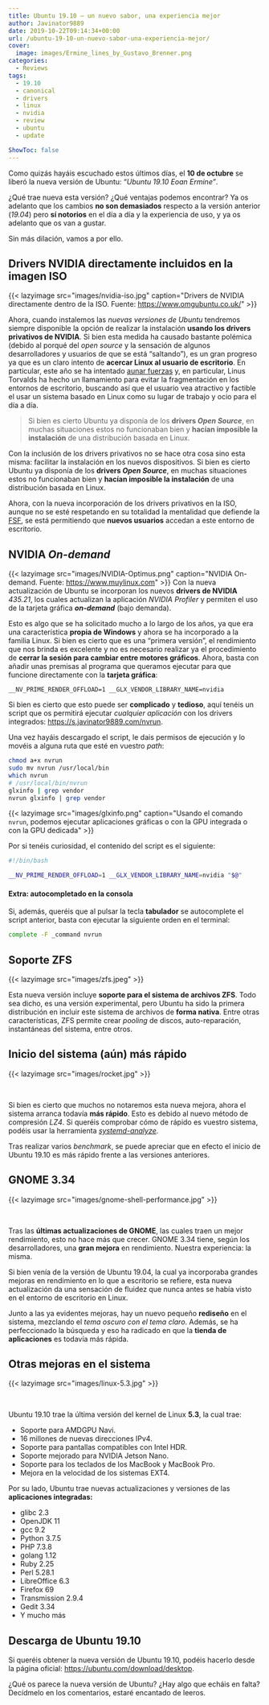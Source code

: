 ```yaml
---
title: Ubuntu 19.10 – un nuevo sabor, una experiencia mejor
author: Javinator9889
date: 2019-10-22T09:14:34+00:00
url: /ubuntu-19-10-un-nuevo-sabor-una-experiencia-mejor/
cover:
  image: images/Ermine_lines_by_Gustavo_Brenner.png
categories:
  - Reviews
tags:
  - 19.10
  - canonical
  - drivers
  - linux
  - nvidia
  - review
  - ubuntu
  - update

ShowToc: false
---
```

Como quizás hayáis escuchado estos últimos días, el **10 de octubre** se liberó la nueva versión de Ubuntu: &#8220;_Ubuntu 19.10 Eoan Ermine&#8221;_.

¿Qué trae nueva esta versión? ¿Qué ventajas podemos encontrar? Ya os adelanto que los cambios **no son demasiados** respecto a la versión anterior (_19.04_) pero **sí notorios** en el día a día y la experiencia de uso, y ya os adelanto que os van a gustar.

Sin más dilación, vamos a por ello.

<!--more-->

## Drivers NVIDIA directamente incluidos en la imagen ISO

{{< lazyimage src="images/nvidia-iso.jpg" caption="Drivers de NVIDIA directamente dentro de la ISO. Fuente: https://www.omgubuntu.co.uk/" >}}

Ahora, cuando instalemos las _nuevas versiones de Ubuntu_ tendremos siempre disponible la opción de realizar la instalación **usando los drivers privativos de NVIDIA**. Si bien esta medida ha causado bastante polémica (debido al porqué del _open source_ y la sensación de algunos desarrolladores y usuarios de que se está &#8220;saltando&#8221;), es un gran progreso ya que es un claro intento de **acercar Linux al usuario de escritorio**. En particular, este año se ha intentado [aunar fuerzas][1] y, en particular, Linus Torvalds ha hecho un llamamiento para evitar la fragmentación en los entornos de escritorio, buscando así que el usuario vea atractivo y factible el usar un sistema basado en Linux como su lugar de trabajo y ocio para el día a día.

> Si bien es cierto Ubuntu ya disponía de los **drivers _Open Source_**, en muchas situaciones estos no funcionaban bien y **hacían imposible la instalación** de una distribución basada en Linux.

Con la inclusión de los drivers privativos no se hace otra cosa sino esta misma: facilitar la instalación en los nuevos dispositivos. Si bien es cierto Ubuntu ya disponía de los **drivers _Open Source_**, en muchas situaciones estos no funcionaban bien y **hacían imposible la instalación** de una distribución basada en Linux.

Ahora, con la nueva incorporación de los drivers privativos en la ISO, aunque no se esté respetando en su totalidad la mentalidad que defiende la [FSF][2], se está permitiendo que **nuevos usuarios** accedan a este entorno de escritorio.

## NVIDIA _On-demand_

{{< lazyimage src="images/NVIDIA-Optimus.png" caption="NVIDIA On-demand. Fuente: https://www.muylinux.com" >}}
Con la nueva actualización de Ubuntu se incorporan los nuevos **drivers de NVIDIA** _435.21_, los cuales actualizan la aplicación _NVIDIA Profiler_ y permiten el uso de la tarjeta gráfica _**on-demand**_ (bajo demanda).

Esto es algo que se ha solicitado mucho a lo largo de los años, ya que era una característica **propia de Windows** y ahora se ha incorporado a la familia Linux. Si bien es cierto que es una &#8220;primera versión&#8221;, el rendimiento que nos brinda es excelente y no es necesario realizar ya el procedimiento de **cerrar la sesión para cambiar entre motores gráficos**. Ahora, basta con añadir unas premisas al programa que queramos ejecutar para que funcione directamente con la **tarjeta gráfica**:

```shell
__NV_PRIME_RENDER_OFFLOAD=1 __GLX_VENDOR_LIBRARY_NAME=nvidia
```

Si bien es cierto que esto puede ser **complicado** y **tedioso**, aquí tenéis un script que os permitirá ejecutar _cualquier aplicación_ con los drivers integrados: <https://s.javinator9889.com/nvrun>.

Una vez hayáis descargado el script, le dais permisos de ejecución y lo movéis a alguna ruta que esté en vuestro _path_:

```bash
chmod a+x nvrun
sudo mv nvrun /usr/local/bin
which nvrun
# /usr/local/bin/nvrun
glxinfo | grep vendor
nvrun glxinfo | grep vendor
```

{{< lazyimage src="images/glxinfo.png" caption="Usando el comando `nvrun`, podemos ejecutar aplicaciones gráficas o con la GPU integrada o con la GPU dedicada" >}}

Por si tenéis curiosidad, el contenido del script es el siguiente:

```bash
#!/bin/bash

__NV_PRIME_RENDER_OFFLOAD=1 __GLX_VENDOR_LIBRARY_NAME=nvidia "$@"
```

#### Extra: autocompletado en la consola

Si, además, queréis que al pulsar la tecla **tabulador** se autocomplete el script anterior, basta con ejecutar la siguiente orden en el terminal:

```bash
complete -F _command nvrun
```

## Soporte ZFS

{{< lazyimage src="images/zfs.jpeg" >}}

Esta nueva versión incluye **soporte para el sistema de archivos ZFS**. Todo sea dicho, es una versión experimental, pero Ubuntu ha sido la primera distribución en incluir este sistema de archivos de **forma nativa**. Entre otras características, ZFS permite crear _pooling_ de discos, auto-reparación, instantáneas del sistema, entre otros.

## Inicio del sistema (aún) más rápido

{{< lazyimage src="images/rocket.jpg" >}}

&nbsp;

Si bien es cierto que muchos no notaremos esta nueva mejora, ahora el sistema arranca todavía **más rápido**. Esto es debido al nuevo método de compresión _LZ4_. Si queréis comprobar cómo de rápido es vuestro sistema, podéis usar la herramienta [_systemd-analyze_][7].

Tras realizar varios _benchmark_, se puede apreciar que en efecto el inicio de Ubuntu 19.10 es más rápido frente a las versiones anteriores.

## GNOME 3.34

{{< lazyimage src="images/gnome-shell-performance.jpg" >}}

&nbsp;

Tras las **últimas actualizaciones de GNOME**, las cuales traen un mejor rendimiento, esto no hace más que crecer. GNOME 3.34 tiene, según los desarrolladores, una **gran mejora** en rendimiento. Nuestra experiencia: la misma.

Si bien venía de la versión de Ubuntu 19.04, la cual ya incorporaba grandes mejoras en rendimiento en lo que a escritorio se refiere, esta nueva actualización da una sensación de fluidez que nunca antes se había visto en el entorno de escritorio en Linux.

Junto a las ya evidentes mejoras, hay un nuevo pequeño **rediseño** en el sistema, mezclando el _tema oscuro con el tema claro_. Además, se ha perfeccionado la búsqueda y eso ha radicado en que la **tienda de aplicaciones** es todavía más rápida.

## Otras mejoras en el sistema

{{< lazyimage src="images/linux-5.3.jpg" >}}

&nbsp;

Ubuntu 19.10 trae la última versión del kernel de Linux **5.3**, la cual trae:

  * Soporte para AMDGPU Navi.
  * 16 millones de nuevas direcciones IPv4.
  * Soporte para pantallas compatibles con Intel HDR.
  * Soporte mejorado para NVIDIA Jetson Nano.
  * Soporte para los teclados de los MacBook y MacBook Pro.
  * Mejora en la velocidad de los sistemas EXT4.

Por su lado, Ubuntu trae nuevas actualizaciones y versiones de las **aplicaciones integradas:**

  * glibc 2.3
  * OpenJDK 11
  * gcc 9.2
  * Python 3.7.5
  * PHP 7.3.8
  * golang 1.12
  * Ruby 2.25
  * Perl 5.28.1
  * LibreOffice 6.3
  * Firefox 69
  * Transmission 2.9.4
  * Gedit 3.34
  * Y mucho más

## Descarga de Ubuntu 19.10

Si queréis obtener la nueva versión de Ubuntu 19.10, podéis hacerlo desde la página oficial: <https://ubuntu.com/download/desktop>.

¿Qué os parece la nueva versión de Ubuntu? ¿Hay algo que echáis en falta? Decídmelo en los comentarios, estaré encantado de leeros.

 [1]: https://www.genbeta.com/linux/gnome-kde-uniran-fuerzas-para-construir-mejor-ecosistema-aplicaciones-linux
 [2]: https://www.fsf.org
 [3]: https://www.muylinux.com/wp-content/uploads/2019/09/NVIDIA-Optimus.png
 [4]: https://blog.javinator9889.com/wp-content/uploads/2019/10/Captura-de-pantalla-de-2019-10-22-10-46-46.png
 [5]: https://149366088.v2.pressablecdn.com/wp-content/uploads/2019/10/ubuntu-19.10-installer-750x422.jpeg
 [6]: https://cache.desktopnexus.com/thumbseg/2464/2464369-bigthumbnail.jpg
 [7]: https://itsfoss.com/check-boot-time-linux/
 [8]: https://www.omgubuntu.co.uk/wp-content/uploads/2019/01/gnome-shell-performance.jpg
 [9]: https://149366088.v2.pressablecdn.com/wp-content/uploads/2019/09/linux-5.3.jpg